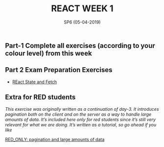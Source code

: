 ﻿---
title: "REACT WEEK 1"
date: "SP6 (05-04-2019)"
isSP: true
---

## Part-1 Complete all exercises (according to your colour level) from this week

<!--PeriodExercises period3/week1 PeriodExercises--> 

## Part 2 Exam Preparation Exercises
<!--BEGIN exam-prep ##-->
- [REact State and Fetch](https://docs.google.com/document/d/1p-A9Qc7h01KBg0_rH8UE_EW_ZohXBQXso7BE7kYzFtE/edit?usp=sharing)
<!--END exam-prep ##-->

## Extra for RED students
*This exercise was originally written as a continuation of day-3.*
*It introduces pagination both on the client and on the server as a way to handle large amounts of data.*
*It’s included here only for red students since it’s still very relevant for what we are doing. It’s written as a tutorial, so go ahead if you like*

<!--BEGIN exercises ##-->
[RED_ONLY: pagination and large amounts of data](https://docs.google.com/document/d/18N8yTvBhLOHO37ypblFEU1M_bMJiwTlyXyJsbOmx9m4/edit?usp=sharing)
<!--END exercises ##-->


